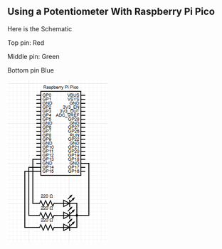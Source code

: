 ## Using a Potentiometer With Raspberry Pi Pico

Here is the Schematic

Top pin: Red

Middle pin: Green

Bottom pin Blue

![Schematic](./Img//Screenshot%202024-08-02%20155939.png)
